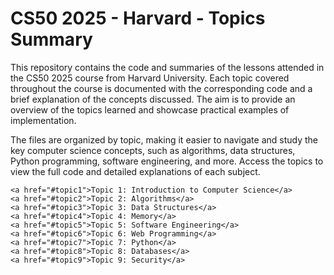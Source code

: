 
# CS50 2025 - Harvard - Topics Summary

This repository contains the code and summaries of the lessons attended in the CS50 2025 course from Harvard University. Each topic covered throughout the course is documented with the corresponding code and a brief explanation of the concepts discussed. The aim is to provide an overview of the topics learned and showcase practical examples of implementation.

The files are organized by topic, making it easier to navigate and study the key computer science concepts, such as algorithms, data structures, Python programming, software engineering, and more. Access the topics to view the full code and detailed explanations of each subject.

    <a href="#topic1">Topic 1: Introduction to Computer Science</a>
    <a href="#topic2">Topic 2: Algorithms</a>
    <a href="#topic3">Topic 3: Data Structures</a>
    <a href="#topic4">Topic 4: Memory</a>
    <a href="#topic5">Topic 5: Software Engineering</a>
    <a href="#topic6">Topic 6: Web Programming</a>
    <a href="#topic7">Topic 7: Python</a>
    <a href="#topic8">Topic 8: Databases</a>
    <a href="#topic9">Topic 9: Security</a>
